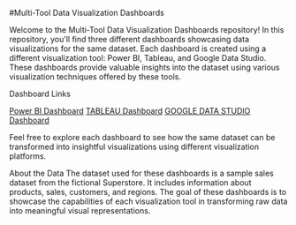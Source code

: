 #Multi-Tool Data Visualization Dashboards

Welcome to the Multi-Tool Data Visualization Dashboards repository! In this repository, you'll find three different dashboards showcasing data visualizations for the same dataset. Each dashboard is created using a different visualization tool: Power BI, Tableau, and Google Data Studio. These dashboards provide valuable insights into the dataset using various visualization techniques offered by these tools.

Dashboard Links

[Power BI Dashboard]([power_bi_dashboard/README.md](https://github.com/apoorvm09/Superstore-Sales-Dashboard-in-Power-BI))
[TABLEAU Dashboard]([power_bi_dashboard/README.md](https://github.com/apoorvm09/Superstore-Overall-Sales-Analysis-Dashboard-in-Tableau))
[GOOGLE DATA STUDIO Dashboard]([power_bi_dashboard/README.md](https://github.com/apoorvm09/Superstore-Performance-Dashboard-in-Google-Data-Studio))

Feel free to explore each dashboard to see how the same dataset can be transformed into insightful visualizations using different visualization platforms.

About the Data
The dataset used for these dashboards is a sample sales dataset from the fictional Superstore. It includes information about products, sales, customers, and regions. The goal of these dashboards is to showcase the capabilities of each visualization tool in transforming raw data into meaningful visual representations.
